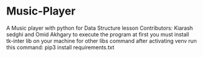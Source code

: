 # Music-Player
A Music player with python for Data Structure lesson
Contributors:
Kiarash sedghi and Omid Akhgary
to execute the program at first you must install tk-inter lib on your machine
for other libs command after activating venv run this command:
pip3 install requirements.txt

